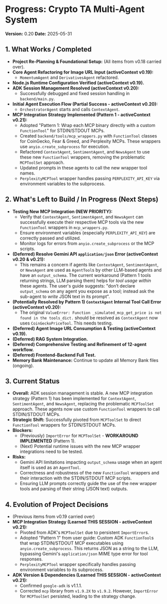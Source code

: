 # Progress: Crypto TA Multi-Agent System

**Version:** 0.20
**Date:** 2025-05-31

## 1. What Works / Completed

*   **Project Re-Planning & Foundational Setup:** (All items from v0.18 carried over).
*   **Core Agent Refactoring for Image URL Input (activeContext v0.19):**
    *   `MomentumAgent` and `DerivativesAgent` refactored.
*   **Node.js Runtime Configuration Verified (activeContext v0.19).**
*   **ADK Session Management Resolved (activeContext v0.20):**
    *   Successfully debugged and fixed session handling in `backend/main.py`.
*   **Initial Agent Execution Flow (Partial Success - activeContext v0.20):**
    *   `OrchestratorAgent` starts and calls `ContextAgent`.
*   **MCP Integration Strategy Implemented (Pattern 1 - activeContext v0.21):**
    *   Adopted "Pattern 1: Wrap each MCP binary directly with a custom `FunctionTool`" for STDIN/STDOUT MCPs.
    *   Created `backend/tools/mcp_wrappers.py` with `FunctionTool` classes for CoinGecko, Fear & Greed, and Perplexity MCPs. These wrappers use `anyio.create_subprocess` for execution.
    *   Refactored `ContextAgent`, `SentimentAgent`, and `NewsAgent` to use these new `FunctionTool` wrappers, removing the problematic `MCPToolSet` approach.
    *   Updated prompts in these agents to call the new wrapper tool names.
    *   `PerplexityMCPTool` wrapper handles passing `PERPLEXITY_API_KEY` via environment variables to the subprocess.

## 2. What's Left to Build / In Progress (Next Steps)

*   **Testing New MCP Integration (NEW PRIORITY):**
    *   Verify that `ContextAgent`, `SentimentAgent`, and `NewsAgent` can successfully execute their respective MCP tools via the new `FunctionTool` wrappers in `mcp_wrappers.py`.
    *   Ensure environment variables (especially `PERPLEXITY_API_KEY`) are correctly passed and utilized.
    *   Monitor logs for errors from `anyio.create_subprocess` or the MCP scripts.
*   **(Deferred) Resolve Gemini API `application/json` Error (activeContext v0.20 & v0.21):**
    *   This remains a concern if agents like `ContextAgent`, `SentimentAgent`, or `NewsAgent` are used as `AgentTool`s by other LLM-based agents and have an `output_schema`. The current workaround (Pattern 1 tools returning strings, LLM parsing them) helps for *tool usage within* these agents. The user's guide suggests: "don’t declare `output_schema` on any agent you expose as a tool; instead ask the sub-agent to *write* JSON text in its prompt".
*   **(Potentially Resolved by Pattern 1) `ContextAgent` Internal Tool Call Error (activeContext v0.20):**
    *   The original `ValueError: Function _simulated_mcp_get_price is not found in the tools_dict.` should be resolved as `ContextAgent` now uses `CoinGeckoPriceTool`. This needs testing.
*   **(Deferred) Agent Image URL Consumption & Testing (activeContext v0.19).**
*   **(Deferred) RAG System Integration.**
*   **(Deferred) Comprehensive Testing and Refinement of 12-agent workflow.**
*   **(Deferred) Frontend-Backend Full Test.**
*   **Memory Bank Maintenance:** Continue to update all Memory Bank files (ongoing).

## 3. Current Status

*   **Overall:** ADK session management is stable. A new MCP integration strategy (Pattern 1) has been implemented for `ContextAgent`, `SentimentAgent`, and `NewsAgent`, replacing the problematic `MCPToolSet` approach. These agents now use custom `FunctionTool` wrappers to call STDIN/STDOUT MCPs.
*   **Strategic Shift:** Successfully pivoted from `MCPToolSet` to direct `FunctionTool` wrappers for STDIN/STDOUT MCPs.
*   **Blockers:**
    *   (Previously) `ImportError` for `MCPToolSet` - **WORKAROUND IMPLEMENTED** (Pattern 1).
    *   (Next) Potential runtime issues with the new MCP wrapper integrations need to be tested.
*   **Risks:**
    *   Gemini API limitations impacting `output_schema` usage when an agent itself is used as an `AgentTool`.
    *   Correctness and robustness of the new `FunctionTool` wrappers and their interaction with the STDIN/STDOUT MCP scripts.
    *   Ensuring LLM prompts correctly guide the use of the new wrapper tools and parsing of their string (JSON text) outputs.

## 4. Evolution of Project Decisions

*   (Previous items from v0.19 carried over)
*   **MCP Integration Strategy (Learned THIS SESSION - activeContext v0.21):**
    *   Pivoted from ADK's `MCPToolSet` due to persistent `ImportError`s.
    *   Adopted "Pattern 1" from user guide: Custom ADK `FunctionTool`s that wrap STDIN/STDOUT MCP executables using `anyio.create_subprocess`. This returns JSON as a string to the LLM, bypassing Gemini's `application/json` MIME type error for tool responses.
    *   `PerplexityMCPTool` wrapper specifically handles passing environment variables to its subprocess.
*   **ADK Version & Dependencies (Learned THIS SESSION - activeContext v0.21):**
    *   Confirmed `google-adk` is v1.1.1.
    *   Corrected `mcp` library from `v1.9.2X` to `v1.9.2`. However, `ImportError` for `MCPToolSet` persisted, leading to the strategy change.
